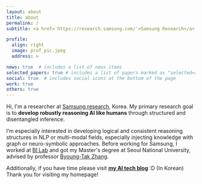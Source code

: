 ```yaml
---
layout: about
title: about
permalink: /
subtitle: <a href='https://research.samsung.com/'>Samsung Research</a> <br> rubyrang2@snu.ac.kr

profile:
  align: right
  image: prof_pic.jpeg
  address: >

news: true  # includes a list of news items
selected_papers: true # includes a list of papers marked as "selected={true}"
social: true  # includes social icons at the bottom of the page
work: true
others: true
---
```


Hi, I'm a researcher at <a href="https://research.samsung.com/">Samsung research</a>, Korea.
My primary research goal is to <b>develop robustly reasoning AI like humans</b> through structured and disentangled inference.

I’m especially interested in developing logical and consistent reasoning structures in NLP or multi-modal fields, especially injecting knowledge with graph or neuro-symbolic approaches.
Before working for Samsung, I worked at <a href="https://bi.snu.ac.kr/">BI Lab</a> and got my Master's degree at Seoul National University, 
advised by professor <a href="https://bi.snu.ac.kr/~btzhang/">Byoung-Tak Zhang</a>.

Additionally, if you have time please visit <b><a href="https://ahjeong.tistory.com">my AI tech blog</a></b> :D (In Korean) <br>
Thank you for visiting my homepage!
